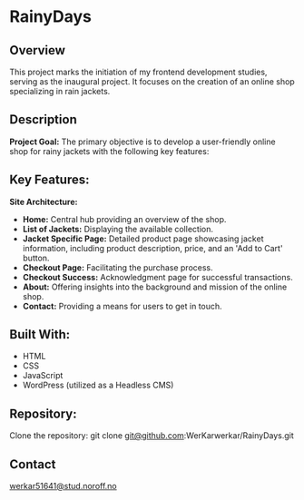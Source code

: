 # RainyDays
## Overview

This project marks the initiation of my frontend development studies, serving as the inaugural project. It focuses on the creation of an online shop specializing in rain jackets.

## Description

**Project Goal:**
The primary objective is to develop a user-friendly online shop for rainy jackets with the following key features:

## Key Features:

**Site Architecture:**
   - **Home:** Central hub providing an overview of the shop.
   - **List of Jackets:** Displaying the available collection.
   - **Jacket Specific Page:** Detailed product page showcasing jacket information, including product description, price, and an 'Add to Cart' button.
   - **Checkout Page:** Facilitating the purchase process.
   - **Checkout Success:** Acknowledgment page for successful transactions.
   - **About:** Offering insights into the background and mission of the online shop.
   - **Contact:** Providing a means for users to get in touch.

## Built With:
- HTML
- CSS
- JavaScript
- WordPress (utilized as a Headless CMS)

## Repository:

Clone the repository:
git clone git@github.com:WerKarwerkar/RainyDays.git

## Contact

werkar51641@stud.noroff.no
